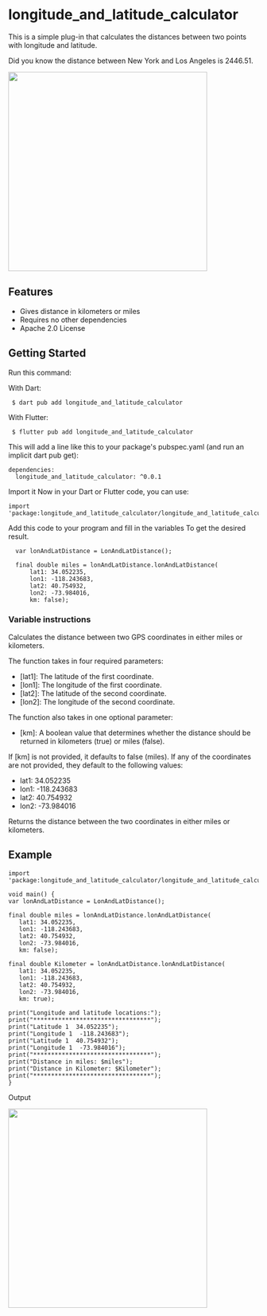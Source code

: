 # longitude_and_latitude_calculator

This is a simple plug-in that calculates the distances between two points with longitude and latitude.

Did you know the distance between New York and Los Angeles is 2446.51.

<img src="https://github.com/qwerty108109/longitude_and_latitude_calculator/assets/97707491/833a56c1-c72b-44d7-a36f-d1ee52172c17" width=400>




## Features
- Gives distance in kilometers or miles
- Requires no other dependencies
- Apache 2.0 License



## Getting Started

Run this command:

With Dart:

```
 $ dart pub add longitude_and_latitude_calculator
```



With Flutter:

```
 $ flutter pub add longitude_and_latitude_calculator
```



This will add a line like this to your package's pubspec.yaml (and run an implicit dart pub get):

```
dependencies:
  longitude_and_latitude_calculator: ^0.0.1
```



Import it
Now in your Dart or Flutter code, you can use:

```
import 'package:longitude_and_latitude_calculator/longitude_and_latitude_calculator.dart';
```

Add this code to your program and fill in the variables To get the desired result.

```
  var lonAndLatDistance = LonAndLatDistance();

  final double miles = lonAndLatDistance.lonAndLatDistance(
      lat1: 34.052235,
      lon1: -118.243683,
      lat2: 40.754932,
      lon2: -73.984016,
      km: false);
```



### Variable instructions

Calculates the distance between two GPS coordinates in either miles or kilometers.

The function takes in four required parameters:
- [lat1]: The latitude of the first coordinate.
- [lon1]: The longitude of the first coordinate.
- [lat2]: The latitude of the second coordinate.
- [lon2]: The longitude of the second coordinate.

The function also takes in one optional parameter:
- [km]: A boolean value that determines whether the distance should be returned in kilometers (true) or miles (false).

If [km] is not provided, it defaults to false (miles).
If any of the coordinates are not provided, they default to the following values:
- lat1: 34.052235
- lon1: -118.243683
- lat2: 40.754932
- lon2: -73.984016

Returns the distance between the two coordinates in either miles or kilometers.
## Example
   ```
import 'package:longitude_and_latitude_calculator/longitude_and_latitude_calculator.dart';

void main() {
  var lonAndLatDistance = LonAndLatDistance();

  final double miles = lonAndLatDistance.lonAndLatDistance(
      lat1: 34.052235,
      lon1: -118.243683,
      lat2: 40.754932,
      lon2: -73.984016,
      km: false);

  final double Kilometer = lonAndLatDistance.lonAndLatDistance(
      lat1: 34.052235,
      lon1: -118.243683,
      lat2: 40.754932,
      lon2: -73.984016,
      km: true);

  print("Longitude and latitude locations:");
  print("*********************************");
  print("Latitude 1  34.052235");
  print("Longitude 1  -118.243683");
  print("Latitude 1  40.754932");
  print("Longitude 1  -73.984016");
  print("*********************************");
  print("Distance in miles: $miles");
  print("Distance in Kilometer: $Kilometer");
  print("*********************************");
}
   ```
Output

<img src="https://github.com/qwerty108109/longitude_and_latitude_calculator/assets/97707491/833a56c1-c72b-44d7-a36f-d1ee52172c17" width=400>

